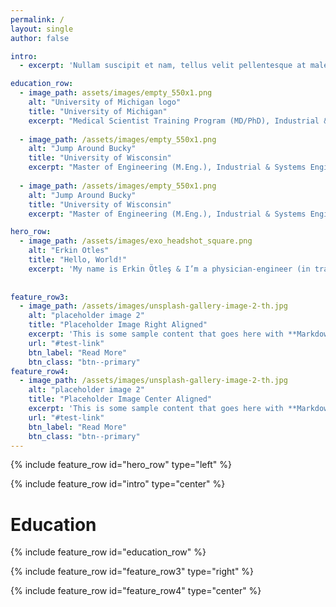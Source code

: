 ```yaml
---
permalink: /
layout: single
author: false

intro: 
  - excerpt: 'Nullam suscipit et nam, tellus velit pellentesque at malesuada, enim eaque. Quis nulla, netus tempor in diam gravida tincidunt, *proin faucibus* voluptate felis id sollicitudin. Centered with `type="center"`'

education_row:
  - image_path: assets/images/empty_550x1.png
    alt: "University of Michigan logo"
    title: "University of Michigan"
    excerpt: "Medical Scientist Training Program (MD/PhD), Industrial & Operations Engineering."
    
  - image_path: /assets/images/empty_550x1.png
    alt: "Jump Around Bucky"
    title: "University of Wisconsin"
    excerpt: "Master of Engineering (M.Eng.), Industrial & Systems Engineering - Decision Science and Operations Research & Computer Science. Bachelor of Science, Industrial & Systems Engineering."
    
  - image_path: /assets/images/empty_550x1.png
    alt: "Jump Around Bucky"
    title: "University of Wisconsin"
    excerpt: "Master of Engineering (M.Eng.), Industrial & Systems Engineering - Decision Science and Operations Research & Computer Science. Bachelor of Science, Industrial & Systems Engineering."

hero_row:
  - image_path: /assets/images/exo_headshot_square.png
    alt: "Erkin Otles"
    title: "Hello, World!"
    excerpt: 'My name is Erkin Ötleş & I’m a physician-engineer (in training). This is my website focused on engineering & medicine. `type="left"`'
    
    
feature_row3:
  - image_path: /assets/images/unsplash-gallery-image-2-th.jpg
    alt: "placeholder image 2"
    title: "Placeholder Image Right Aligned"
    excerpt: 'This is some sample content that goes here with **Markdown** formatting. Right aligned with `type="right"`'
    url: "#test-link"
    btn_label: "Read More"
    btn_class: "btn--primary"
feature_row4:
  - image_path: /assets/images/unsplash-gallery-image-2-th.jpg
    alt: "placeholder image 2"
    title: "Placeholder Image Center Aligned"
    excerpt: 'This is some sample content that goes here with **Markdown** formatting. Centered with `type="center"`'
    url: "#test-link"
    btn_label: "Read More"
    btn_class: "btn--primary"
---
```



{% include feature_row id="hero_row" type="left" %}

{% include feature_row id="intro" type="center" %}

# Education
{% include feature_row id="education_row" %}



{% include feature_row id="feature_row3" type="right" %}

{% include feature_row id="feature_row4" type="center" %}


